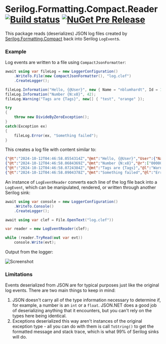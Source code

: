 # Serilog.Formatting.Compact.Reader [![Build status](https://ci.appveyor.com/api/projects/status/ujbxvlokc05d28nx?svg=true)](https://ci.appveyor.com/project/serilog/serilog-formatting-compact-reader) [![NuGet Pre Release](https://img.shields.io/nuget/vpre/Serilog.Formatting.Compact.Reader.svg)](https://www.nuget.org/packages/serilog.formatting.compact.reader)

This package reads (deserializes) JSON log files created by [Serilog.Formatting.Compact](https://github.com/serilog/serilog-formatting-compact) back into Serilog `LogEvent`s.

### Example

Log events are written to a file using `CompactJsonFormatter`:

```csharp
await using var fileLog = new LoggerConfiguration()
    .WriteTo.File(new CompactJsonFormatter(), "log.clef")
    .CreateLogger();

fileLog.Information("Hello, {@User}", new { Name = "nblumhardt", Id = 101 });
fileLog.Information("Number {N:x8}", 42);
fileLog.Warning("Tags are {Tags}", new[] { "test", "orange" });

try
{
    throw new DivideByZeroException();
}
catch(Exception ex)
{
    fileLog.Error(ex, "Something failed");
}
```

This creates a log file with content similar to:

```json
{"@t":"2024-10-12T04:46:58.0554314Z","@mt":"Hello, {@User}","User":{"Name":"nblumhardt","Id":101}}
{"@t":"2024-10-12T04:46:58.0684369Z","@mt":"Number {N:x8}","@r":["0000002a"],"N":42}
{"@t":"2024-10-12T04:46:58.0724384Z","@mt":"Tags are {Tags}","@l":"Warning","Tags":["test","orange"]}
{"@t":"2024-10-12T04:46:58.0904378Z","@mt":"Something failed","@l":"Error", "@x":"System.DivideByZer...<snip>"}
```

An instance of `LogEventReader` converts each line of the log file back into a `LogEvent`, which can be manipulated, rendered, or written through another Serilog sink:

```csharp
await using var console = new LoggerConfiguration()
    .WriteTo.Console()
    .CreateLogger();

await using var clef = File.OpenText("log.clef"))

var reader = new LogEventReader(clef);

while (reader.TryRead(out var evt))
    console.Write(evt);
```

Output from the logger:

![Screenshot](https://raw.githubusercontent.com/nblumhardt/serilog-formatting-compact-reader/dev/asset/Screenshot.png)

### Limitations

Events deserialized from JSON are for typical purposes just like the original log events. There are two main things to keep in mind:

 1. JSON doesn't carry all of the type information necessary to determine if, for example, a number is an `int` or a `float`. JSON.NET does a good job of deserializing anything that it encounters, but you can't rely on the types here being identical.
 2. Exceptions deserialized this way aren't instances of the original exception type - all you can do with them is call `ToString()` to get the formatted message and stack trace, which is what 99% of Serilog sinks will do.
